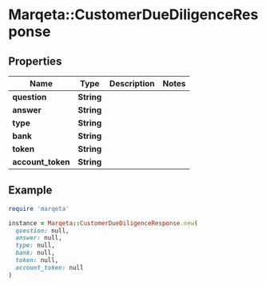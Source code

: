 # Marqeta::CustomerDueDiligenceResponse

## Properties

| Name | Type | Description | Notes |
| ---- | ---- | ----------- | ----- |
| **question** | **String** |  |  |
| **answer** | **String** |  |  |
| **type** | **String** |  |  |
| **bank** | **String** |  |  |
| **token** | **String** |  |  |
| **account_token** | **String** |  |  |

## Example

```ruby
require 'marqeta'

instance = Marqeta::CustomerDueDiligenceResponse.new(
  question: null,
  answer: null,
  type: null,
  bank: null,
  token: null,
  account_token: null
)
```


